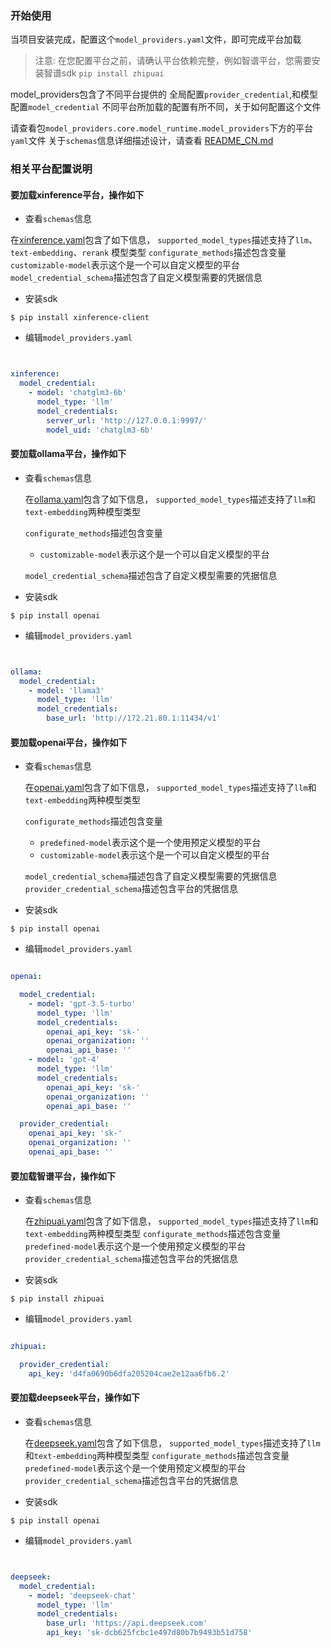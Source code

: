 
### 开始使用

当项目安装完成，配置这个`model_providers.yaml`文件，即可完成平台加载
> 注意: 在您配置平台之前，请确认平台依赖完整，例如智谱平台，您需要安装智谱sdk `pip install zhipuai`

model_providers包含了不同平台提供的 全局配置`provider_credential`,和模型配置`model_credential`
不同平台所加载的配置有所不同，关于如何配置这个文件

请查看包`model_providers.core.model_runtime.model_providers`下方的平台 `yaml`文件
关于`schemas`信息详细描述设计，请查看 [README_CN.md](model_providers/core/model_runtime/README_CN.md)


### 相关平台配置说明


#### 要加载xinference平台，操作如下

- 查看`schemas`信息
  
在[xinference.yaml](model_providers/core/model_runtime/model_providers/xinference/xinference.yaml)包含了如下信息，
    `supported_model_types`描述支持了`llm`、`text-embedding`、`rerank` 模型类型
    `configurate_methods`描述包含变量 `customizable-model`表示这个是一个可以自定义模型的平台
    `model_credential_schema`描述包含了自定义模型需要的凭据信息

- 安装sdk
```shell
$ pip install xinference-client
```

- 编辑`model_providers.yaml`

```yaml


xinference:
  model_credential:
    - model: 'chatglm3-6b'
      model_type: 'llm'
      model_credentials:
        server_url: 'http://127.0.0.1:9997/'
        model_uid: 'chatglm3-6b'


```

#### 要加载ollama平台，操作如下

- 查看`schemas`信息

  在[ollama.yaml](model_providers/core/model_runtime/model_providers/ollama/ollama.yaml)包含了如下信息，
  `supported_model_types`描述支持了`llm`和`text-embedding`两种模型类型

  `configurate_methods`描述包含变量 
  - `customizable-model`表示这个是一个可以自定义模型的平台

  `model_credential_schema`描述包含了自定义模型需要的凭据信息 
- 安装sdk
```shell
$ pip install openai
```

- 编辑`model_providers.yaml`

```yaml


ollama:
  model_credential:
    - model: 'llama3'
      model_type: 'llm'
      model_credentials:
        base_url: 'http://172.21.80.1:11434/v1'

```



#### 要加载openai平台，操作如下

- 查看`schemas`信息

  在[openai.yaml](model_providers/core/model_runtime/model_providers/openai/openai.yaml)包含了如下信息，
  `supported_model_types`描述支持了`llm`和`text-embedding`两种模型类型

  `configurate_methods`描述包含变量
    - `predefined-model`表示这个是一个使用预定义模型的平台
    - `customizable-model`表示这个是一个可以自定义模型的平台

  `model_credential_schema`描述包含了自定义模型需要的凭据信息
  `provider_credential_schema`描述包含平台的凭据信息
- 安装sdk
```shell
$ pip install openai
```

- 编辑`model_providers.yaml`

```yaml

openai:

  model_credential:
    - model: 'gpt-3.5-turbo'
      model_type: 'llm'
      model_credentials:
        openai_api_key: 'sk-'
        openai_organization: ''
        openai_api_base: ''
    - model: 'gpt-4'
      model_type: 'llm'
      model_credentials:
        openai_api_key: 'sk-'
        openai_organization: ''
        openai_api_base: ''

  provider_credential:
    openai_api_key: 'sk-'
    openai_organization: ''
    openai_api_base: ''
```

#### 要加载智谱平台，操作如下

- 查看`schemas`信息

  在[zhipuai.yaml](model_providers/core/model_runtime/model_providers/zhipuai/zhipuai.yaml)包含了如下信息，
  `supported_model_types`描述支持了`llm`和`text-embedding`两种模型类型
  `configurate_methods`描述包含变量 `predefined-model`表示这个是一个使用预定义模型的平台
  `provider_credential_schema`描述包含平台的凭据信息

- 安装sdk
```shell
$ pip install zhipuai
```

- 编辑`model_providers.yaml`

```yaml

zhipuai:

  provider_credential:
    api_key: 'd4fa0690b6dfa205204cae2e12aa6fb6.2'
```



#### 要加载deepseek平台，操作如下

- 查看`schemas`信息

  在[deepseek.yaml](model_providers/core/model_runtime/model_providers/deepseek/deepseek.yaml)包含了如下信息，
  `supported_model_types`描述支持了`llm`和`text-embedding`两种模型类型
  `configurate_methods`描述包含变量 `predefined-model`表示这个是一个使用预定义模型的平台
  `provider_credential_schema`描述包含平台的凭据信息

- 安装sdk
```shell
$ pip install openai
```

- 编辑`model_providers.yaml`

```yaml


deepseek:
  model_credential:
    - model: 'deepseek-chat'
      model_type: 'llm'
      model_credentials:
        base_url: 'https://api.deepseek.com'
        api_key: 'sk-dcb625fcbc1e497d80b7b9493b51d758'




```
